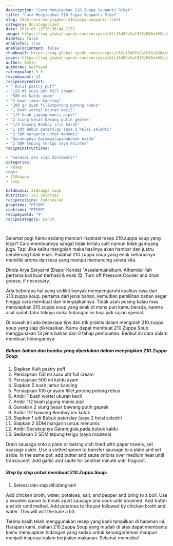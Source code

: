 ```yaml
---
description: "Cara Menyiapkan 210.Zuppa SoupAnti Ribet"
title: "Cara Menyiapkan 210.Zuppa SoupAnti Ribet"
slug: 1836-cara-menyiapkan-210zuppa-soupanti-ribet
category: Uncategorized
date: 2022-05-12T20:36:44.715Z
image: https://img-global.cpcdn.com/recipes/c62c15407e2af918/680x482cq70/210zuppa-soup-foto-resep-utama.jpg
hideToc: false
enableToc: true
enableTocContent: false
thumbnail: https://img-global.cpcdn.com/recipes/c62c15407e2af918/680x482cq70/210zuppa-soup-foto-resep-utama.jpg
cover: https://img-global.cpcdn.com/recipes/c62c15407e2af918/680x482cq70/210zuppa-soup-foto-resep-utama.jpg
author: Admin
authorAv: notfound
ratingvalue: 3.6
reviewcount: 24
recipeingredient:
- " Kulit pastry puff"
- "150 ml susu uht full cream"
- "500 ml kaldu ayam"
- "5 buah jamur kancing"
- "100 gr ayam filletpotong potong rebus"
- "1 buah wortel ukuran kecil"
- "1/2 buah jagung manis pipil"
- "2 siung besar bawang putih geprek"
- "1/2 bawang Bombay iris kotak"
- "1 sdt Bubuk paterslay saya 2 helai seledri"
- "2 SDM margarin untuk menumis"
- "Secukupnya Garamgulapadabubuk kaldu"
- "2 SDM tepung terigu saya maizena"
recipeinstructions:

- "Selesai dan siap dinikmati!"
categories:
- Resep
tags:
- 210zuppa
- soup

katakunci: 210zuppa soup 
nutrition: 212 calories
recipecuisine: Indonesian
preptime: "PT19M"
cooktime: "PT55M"
recipeyield: "4"
recipecategory: Lunch

---
```



Selamat pagi Kamu sedang mencari inspirasi resep 210.zuppa soup yang lezat? Cara membuatnya sangat tidak terlalu sulit namun tidak gampang juga. Tapi Jika keliru mengolah maka hasilnya akan hambar dan justru cenderung tidak enak. Padahal 210.zuppa soup yang enak seharusnya memiliki aroma dan rasa yang mampu memancing selera kita.


Dinda Arya Setyarini (Dapur Kenda) &#34;Assalamualaikum. Alhamdulillah pertama kali buat berhasil &amp; enak 😋. Turn off Pressure Cooker and drain grease, if necessary.

Ada beberapa hal yang sedikit banyak mempengaruhi kualitas rasa dari 210.zuppa soup, pertama dari jenis bahan, kemudian pemilihan bahan segar hingga cara membuat dan menyajikannya. Tidak usah pusing kalau mau menyiapkan 210.zuppa soup yang enak di mana pun kamu berada, karena asal sudah tahu triknya maka hidangan ini bisa jadi sajian spesial.


Di bawah ini ada beberapa tips dan trik praktis dalam mengolah 210.zuppa soup yang siap dikreasikan. Kamu dapat membuat 210.Zuppa Soup menggunakan 13 jenis bahan dan 0 tahap pembuatan. Berikut ini cara dalam membuat hidangannya.

<!--inarticleads1-->

##### Bahan-bahan dan bumbu yang diperlukan dalam menyiapkan 210.Zuppa Soup:

1. Siapkan  Kulit pastry puff
1. Persiapkan 150 ml susu uht full cream
1. Persiapkan 500 ml kaldu ayam
1. Siapkan 5 buah jamur kancing
1. Persiapkan 100 gr ayam fillet,potong potong rebus
1. Ambil 1 buah wortel ukuran kecil
1. Ambil 1/2 buah jagung manis pipil
1. Gunakan 2 siung besar bawang putih geprek
1. Ambil 1/2 bawang Bombay iris kotak
1. Siapkan 1 sdt Bubuk paterslay (saya 2 helai seledri)
1. Siapkan 2 SDM margarin untuk menumis
1. Ambil Secukupnya Garam,gula,pada,bubuk kaldu
1. Sediakan 2 SDM tepung terigu (saya maizena)


Drain sausage onto a plate or baking dish lined with paper towels, set sausage aside. Use a slotted spoon to transfer sausage to a plate and set aside. In the same pot, add butter and saute onions over medium heat until translucent. Add garlic and saute for another minute until fragrant. 

<!--inarticleads2-->

##### Step by step untuk membuat 210.Zuppa Soup:


1. Selesai dan siap dihidangkan!

Add chicken broth, water, potatoes, salt, and pepper and bring to a boil. Use a wooden spoon to break apart sausage and cook until browned. Add butter and stir until melted. Add potatoes to the pot followed by chicken broth and water. This will wilt the kale a bit. 

Terima kasih telah menggunakan resep yang kami tampilkan di halaman ini. Harapan kami, olahan 210.Zuppa Soup yang mudah di atas dapat membantu kamu menyiapkan hidangan yang sedap untuk keluarga/teman maupun menjadi inspirasi dalam berjualan makanan. Selamat mencoba!
